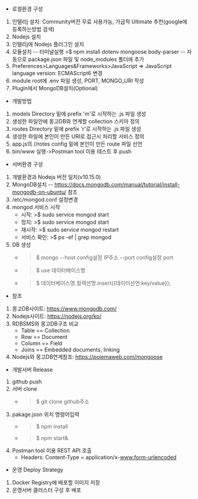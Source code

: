 * 로컬환경 구성
 1. 인텔리j 설치: Community버전 무료 사용가능, 가급적 Ultimate 추천(google에 등록하는방법 검색)
 2. Nodejs 설치
 3. 인텔리j에 Nodejs 플러그인 설치
 4. 모듈설치
    -- 터미널실행 >$ npm install dotenv  mongoose body-parser
    -- 자동으로 package.json 파일 및 node_modules 폴더에 추가
 5. Preferences>Languages&Frameworks>JavaScript => JavaScript language version: ECMAScript6 변경
 6. module root에 .env 파일 생성, PORT, MONGO_URI 작성
 7. Plugin에서 MongoDB설치(Optional)
 
* 개발방법
 1. models Directory 밑에 prefix 'm'로 시작하는 .js 파일 생성
 2. 생성한 파일안에 몽고DB와 연계할 collection 스키마 정의
 3. routes Directory 밑에 prefix 'r'로 시작하는 .js 파일 생성
 4. 생성한 파일에 본인이 만든 URI로 접근시 처리할 서비스 정의
 5. app.js의 //rotes config 밑에 본인이 만든 route 파일 선언
 6. bin/www 실행->Postman tool 이용 테스트 후 push
 
* 서버환경 구성
 1. 개발환경과 Nodejs 버전 일치(v10.15.0)
 2. MongoDB설치
    -- https://docs.mongodb.com/manual/tutorial/install-mongodb-on-ubuntu/ 참조
 3. /etc/mongod.conf 설정변경
 4. mongod 서비스 시작 
    - 시작: >$ sudo service mongod start
    - 정지: >$ sudo service mongod start
    - 재시작: >$ sudo service mongod restart
    - 서비스 확인: >$ ps -ef | grep mongod
 5. DB 생성
    - >$ mongo --host config설정 IP주소 --port config설정 port
    - >$ use 데이터베이스명
    - >$ 데이터베이스명.컬렉션명.insert({데이터선언:key/value});
    
    
* 참조
 1. 몽고DB사이트: https://www.mongodb.com/
 2. Nodejs사이트: https://nodejs.org/ko/
 3. RDBSMS와 몽고DB구조 비교
    - Table   ==    Collection
    - Row     ==    Document
    - Column  ==    Field
    - Joins   ==    Embedded documents, linking    
 4. Nodejs와 몽고DB연계참조: https://poiemaweb.com/mongoose
 
* 개발서버 Release
 1. github push
 2. 서버 clone
    - >$ git clone github주소
 3. pakage.json 위치 명령어입력
    - >$ npm install
    - >$ npm start&
 4. Postman tool 이용 REST API 호출
    - Headers: Content-Type = application/x-www.form-urlencoded
   
* 운영 Deploy Strategy
 1. Docker Registry에 배포할 이미지 저장
 2. 운영서버 클러스터 구성 후 배포
    